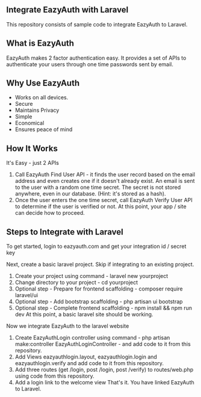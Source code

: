 ## Integrate EazyAuth with Laravel
This repository consists of sample code to integrate EazyAuth to Laravel.

## What is EazyAuth
EazyAuth makes 2 factor authentication easy. It provides a set of APIs to authenticate your users through one time passwords sent by email.

## Why Use EazyAuth
- Works on all devices.
- Secure
- Maintains Privacy
- Simple
- Economical
- Ensures peace of mind

## How It Works
It's Easy - just 2 APIs
1. Call EazyAuth Find User API - it finds the user record based on the email address and even creates one if it doesn't already exist. An email is sent to the user with a random one time secret. The secret is not stored anywhere, even in our database. (Hint: it's stored as a hash).
2. Once the user enters the one time secret, call EazyAuth Verify User API to determine if the user is verified or not. At this point, your app / site can decide how to proceed.

## Steps to Integrate with Laravel
To get started, login to eazyauth.com and get your integration id / secret key

Next, create a basic laravel project. Skip if integrating to an existing project.
1. Create your project using command - laravel new yourproject
2. Change directory to your project - cd yourproject
3. Optional step - Prepare for frontend scaffolding - composer require laravel/ui
4. Optional step - Add bootstrap scaffolding - php artisan ui bootstrap
5. Optional step - Complete frontend scaffolding - npm install && npm run dev
At this point, a basic laravel site should be working.

Now we integrate EazyAuth to the laravel website
1. Create EazyAuthLogin controller using command - php artisan make:controller EazyAuthLoginController - and add code to it from this repository.
2. Add Views eazyauthlogin.layout, eazyauthlogin.login and eazyauthlogin.verify and add code to it from this repository.
3. Add three routes (get /login, post /login, post /verify) to routes/web.php using code from this repository.
4. Add a login link to the welcome view
That's it. You have linked EazyAuth to Laravel.
